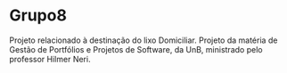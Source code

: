Grupo8
======

Projeto relacionado à destinação do lixo Domiciliar. Projeto da matéria de Gestão de Portfólios e Projetos de Software, da UnB, ministrado pelo professor Hilmer Neri.
